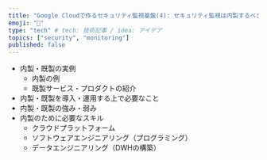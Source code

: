 ```yaml
---
title: "Google Cloudで作るセキュリティ監視基盤(4): セキュリティ監視は内製するべきか"
emoji: "🔎"
type: "tech" # tech: 技術記事 / idea: アイデア
topics: ["security", "monitoring"]
published: false
---
```


- 内製・既製の実例
    - 内製の例
    - 既製サービス・プロダクトの紹介
- 内製・既製を導入・運用する上で必要なこと
- 内製・既製の強み・弱み
- 内製のために必要なスキル
    - クラウドプラットフォーム
    - ソフトウェアエンジニアリング（プログラミング）
    - データエンジニアリング（DWHの構築）